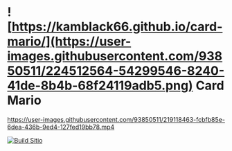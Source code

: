 # ![https://kamblack66.github.io/card-mario/](https://user-images.githubusercontent.com/93850511/224512564-54299546-8240-41de-8b4b-68f24119adb5.png) Card Mario


https://user-images.githubusercontent.com/93850511/219118463-fcbfb85e-6dea-436b-9ed4-127fed19bb78.mp4

[![Build Sitio](https://user-images.githubusercontent.com/93850511/224512734-3047e1f8-a694-4c59-8378-cf8e101308f6.png)](https://kamblack66.github.io/card-mario/)
